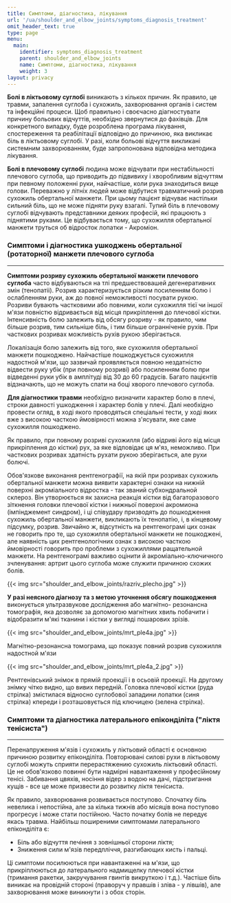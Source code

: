 ```yaml
---
title: Симптоми, діагностика, лікування
url: '/ua/shoulder_and_elbow_joints/symptoms_diagnosis_treatment'
omit_header_text: true
type: page
menu:
  main:
    identifier: symptoms_diagnosis_treatment
    parent: shoulder_and_elbow_joints
    name: Симптоми, діагностика, лікування
    weight: 3
layout: privacy
---
```


**Болі в ліктьовому суглобі** виникають з кількох причин. Як правило, це травми, запалення суглоба і сухожиль,
захворювання органів і систем та інфекційні процеси. Щоб правильно і своєчасно діагностувати причину больових відчуттів,
необхідно звернутися до фахівців. Для конкретного випадку, буде розроблена програма лікування, спостереження та
реабілітації відповідно до причиною, яка викликає біль в ліктьовому суглобі. У разі, коли больові відчуття викликані
системним захворюванням, буде запропонована відповідна методика лікування.

**Болі в плечовому суглобі** людина може відчувати при нестабільності плечового суглоба, що приводить до підвивиху і
хворобливим відчуттям при певному положенні руки, найчастіше, коли рука знаходиться вище голови. Переважно у літніх
людей може відбутися травматичний розрив сухожиль обертальної манжети. При цьому пацієнт відчуває настільки сильний
біль, що не може підняти руку взагалі. Тупий біль в плечовому суглобі відчувають представники деяких професій, які
працюють з піднятими руками. Це відбувається тому, що сухожилля обертальної манжети труться об відросток лопатки -
Акроміон.

### Симптоми і діагностика ушкоджень обертальної (ротаторної) манжети плечового суглоба 
****

**Симптоми розриву сухожиль обертальної манжети плечового суглоба** часто відбуваються на тлі предшествовашей
дегенеративних змін (тенопатіі). Розрив характеризується різким посиленням болю і ослабленням руки, аж до повної
неможливості посувати рукою. Розриви бувають частковими або повними, коли сухожилля тієї чи іншої м'язи повністю
відривається від місця прикріплення до плечової кістки. Інтенсивність болю залежить від обсягу розриву - як правило, чим
більше розрив, тим сильніше біль, і тим більше огранніченіе рухів. При часткових розривах можливість рухів рукою
зберігається.

Локалізація болю залежить від того, яке сухожилля обертальної манжети пошкоджено. Найчастіше пошкоджується сухожилля
надостной м'язи, що зазвичай проявляється повною нездатністю відвести руку убік (при повному розриві) або посиленням
болю при відведенні руки убік в амплітуді від 30 до 60 градусів. Багато пацієнтів відзначають, що не можуть спати на
боці хворого плечового суглоба.

**Для діагностики травми** необхідно визначити характер болю в плечі, строки давності ушкодження і характер болів у
плечі. Далі необхідно провести огляд, в ході якого проводяться спеціальні тести, у ході яких вже з високою часткою
ймовірності можна з'ясувати, яке саме сухожилля пошкоджено.

Як правило, при повному розриві сухожилля (або відриві його від місця прикріплення до кістки) рух, за яке відповідає ця
м'яз, неможливо. При часткових розривах здатність рухати рукою зберігається, але рухи болючі.

Обов'язкове виконання рентгенографії, на якій при розривах сухожиль обертальної манжети можна виявити характерні ознаки
на нижній поверхні акроміального відростка - так званий субхондральной склероз. Він утворюється як захисна реакція
кістки від багаторазового зіткнення головки плечової кістки і нижньої поверхні акромиона (імпінджемент синдром), і ці
співудару призводять до пошкодження сухожиль обертальної манжети, викликають їх тенопатію, і, в кінцевому підсумку,
розрив. Звичайно ж, відсутність на рентгенограмі цих ознак не говорить про те, що сухожилля обертальної манжети не
пошкоджені, але наявність цих рентгенологічних ознак з високою часткою ймовірності говорить про проблеми з сухожиллями
ращательной манжети. На рентгенограмі важливо оцінити й акроміально-ключичного зчленування: артрит цього суглоба може
служити причиною схожих болів.

{{< img src="shoulder_and_elbow_joints/razriv_plecho.jpg" >}}

**У разі неясного діагнозу та з метою уточнення обсягу пошкодження** виконується ультразвукове дослідження або магнітно-
резонансна томографія, яка дозволяє за допомогою магнітних хвиль побачити і відобразити м'які тканини і кістки у вигляді
пошарових зрізів.

{{< img src="shoulder_and_elbow_joints/mrt_ple4a.jpg" >}}

Магнітно-резонансна томограма, що показує повний розрив сухожилля надостной м'язи

{{< img src="shoulder_and_elbow_joints/mrt_ple4a_2.jpg" >}}

Рентгенівський знімок в прямій проекції і в осьовій проекції. На другому знімку чітко видно, що вивих передній. Головка
плечової кістки (руда стрілка) змістилася відносно суглобової западини лопатки (синя стрілка) кпереди і розташовується
під ключицею (зелена стрілка).

### Симптоми та діагностика латерального епіконділіта ("ліктя тенісиста") 
****

Перенапруження м'язів і сухожиль у ліктьовий області є основною причиною розвитку епіконділіта. Повторювані силові рухи
в ліктьовому суглобі можуть сприяти перерастяжению сухожиль ліктьовий області. Це не обов'язково повинні бути надмірні
навантаження у професійному тенісі. Забивання цвяхів, носіння відер з водою на дачі, підстригання кущів - все це може
призвести до розвитку ліктя тенісиста.

Як правило, захворювання розвивається поступово. Спочатку біль невелика і непостійна, але за кілька тижнів або місяців
вона поступово прогресує і може стати постійною. Часто початку болів не передує якась травма. Найбільш поширеними
симптомами латерального епіконділіта є:

- Біль або відчуття печіння з зовнішньої сторони ліктя; 
- Зниження сили м'язів передпліччя, разгибающих кисть і пальці.

Ці симптоми посилюються при навантаженні на м'язи, що прикріплюються до латерального надмищелку плечової кістки
(тримання ракетки, закручування гвинтів викруткою і т.д.). Частіше біль виникає на провідній стороні (праворуч у правшів
і зліва - у лівшів), але захворювання може виникнути і з обох сторін.
